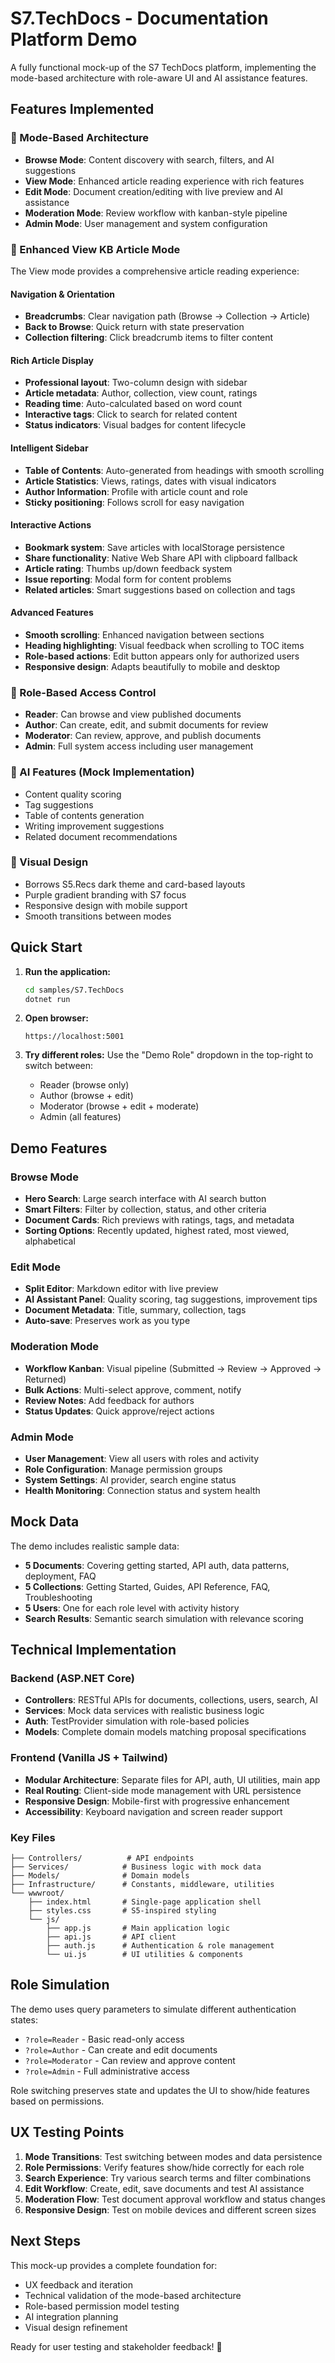 # S7.TechDocs - Documentation Platform Demo

A fully functional mock-up of the S7 TechDocs platform, implementing the mode-based architecture with role-aware UI and AI assistance features.

## Features Implemented

### 🎯 Mode-Based Architecture
- **Browse Mode**: Content discovery with search, filters, and AI suggestions
- **View Mode**: Enhanced article reading experience with rich features
- **Edit Mode**: Document creation/editing with live preview and AI assistance  
- **Moderation Mode**: Review workflow with kanban-style pipeline
- **Admin Mode**: User management and system configuration

### 📖 Enhanced View KB Article Mode
The View mode provides a comprehensive article reading experience:

#### Navigation & Orientation
- **Breadcrumbs**: Clear navigation path (Browse → Collection → Article)
- **Back to Browse**: Quick return with state preservation
- **Collection filtering**: Click breadcrumb items to filter content

#### Rich Article Display
- **Professional layout**: Two-column design with sidebar
- **Article metadata**: Author, collection, view count, ratings
- **Reading time**: Auto-calculated based on word count
- **Interactive tags**: Click to search for related content
- **Status indicators**: Visual badges for content lifecycle

#### Intelligent Sidebar
- **Table of Contents**: Auto-generated from headings with smooth scrolling
- **Article Statistics**: Views, ratings, dates with visual indicators
- **Author Information**: Profile with article count and role
- **Sticky positioning**: Follows scroll for easy navigation

#### Interactive Actions
- **Bookmark system**: Save articles with localStorage persistence
- **Share functionality**: Native Web Share API with clipboard fallback
- **Article rating**: Thumbs up/down feedback system
- **Issue reporting**: Modal form for content problems
- **Related articles**: Smart suggestions based on collection and tags

#### Advanced Features
- **Smooth scrolling**: Enhanced navigation between sections
- **Heading highlighting**: Visual feedback when scrolling to TOC items
- **Role-based actions**: Edit button appears only for authorized users
- **Responsive design**: Adapts beautifully to mobile and desktop

### 🔐 Role-Based Access Control
- **Reader**: Can browse and view published documents
- **Author**: Can create, edit, and submit documents for review
- **Moderator**: Can review, approve, and publish documents
- **Admin**: Full system access including user management

### 🤖 AI Features (Mock Implementation)
- Content quality scoring
- Tag suggestions
- Table of contents generation
- Writing improvement suggestions
- Related document recommendations

### 🎨 Visual Design
- Borrows S5.Recs dark theme and card-based layouts
- Purple gradient branding with S7 focus
- Responsive design with mobile support
- Smooth transitions between modes

## Quick Start

1. **Run the application:**
   ```bash
   cd samples/S7.TechDocs
   dotnet run
   ```

2. **Open browser:**
   ```
   https://localhost:5001
   ```

3. **Try different roles:**
   Use the "Demo Role" dropdown in the top-right to switch between:
   - Reader (browse only)
   - Author (browse + edit)
   - Moderator (browse + edit + moderate)
   - Admin (all features)

## Demo Features

### Browse Mode
- **Hero Search**: Large search interface with AI search button
- **Smart Filters**: Filter by collection, status, and other criteria
- **Document Cards**: Rich previews with ratings, tags, and metadata
- **Sorting Options**: Recently updated, highest rated, most viewed, alphabetical

### Edit Mode  
- **Split Editor**: Markdown editor with live preview
- **AI Assistant Panel**: Quality scoring, tag suggestions, improvement tips
- **Document Metadata**: Title, summary, collection, tags
- **Auto-save**: Preserves work as you type

### Moderation Mode
- **Workflow Kanban**: Visual pipeline (Submitted → Review → Approved → Returned)
- **Bulk Actions**: Multi-select approve, comment, notify
- **Review Notes**: Add feedback for authors
- **Status Updates**: Quick approve/reject actions

### Admin Mode
- **User Management**: View all users with roles and activity
- **Role Configuration**: Manage permission groups
- **System Settings**: AI provider, search engine status
- **Health Monitoring**: Connection status and system health

## Mock Data

The demo includes realistic sample data:
- **5 Documents**: Covering getting started, API auth, data patterns, deployment, FAQ
- **5 Collections**: Getting Started, Guides, API Reference, FAQ, Troubleshooting  
- **5 Users**: One for each role level with activity history
- **Search Results**: Semantic search simulation with relevance scoring

## Technical Implementation

### Backend (ASP.NET Core)
- **Controllers**: RESTful APIs for documents, collections, users, search, AI
- **Services**: Mock data services with realistic business logic
- **Auth**: TestProvider simulation with role-based policies
- **Models**: Complete domain models matching proposal specifications

### Frontend (Vanilla JS + Tailwind)
- **Modular Architecture**: Separate files for API, auth, UI utilities, main app
- **Real Routing**: Client-side mode management with URL persistence
- **Responsive Design**: Mobile-first with progressive enhancement
- **Accessibility**: Keyboard navigation and screen reader support

### Key Files
```
├── Controllers/          # API endpoints
├── Services/            # Business logic with mock data
├── Models/              # Domain models
├── Infrastructure/      # Constants, middleware, utilities
└── wwwroot/
    ├── index.html       # Single-page application shell
    ├── styles.css       # S5-inspired styling
    └── js/
        ├── app.js       # Main application logic
        ├── api.js       # API client
        ├── auth.js      # Authentication & role management
        └── ui.js        # UI utilities & components
```

## Role Simulation

The demo uses query parameters to simulate different authentication states:
- `?role=Reader` - Basic read-only access
- `?role=Author` - Can create and edit documents  
- `?role=Moderator` - Can review and approve content
- `?role=Admin` - Full administrative access

Role switching preserves state and updates the UI to show/hide features based on permissions.

## UX Testing Points

1. **Mode Transitions**: Test switching between modes and data persistence
2. **Role Permissions**: Verify features show/hide correctly for each role
3. **Search Experience**: Try various search terms and filter combinations
4. **Edit Workflow**: Create, edit, save documents and test AI assistance
5. **Moderation Flow**: Test document approval workflow and status changes
6. **Responsive Design**: Test on mobile devices and different screen sizes

## Next Steps

This mock-up provides a complete foundation for:
- UX feedback and iteration
- Technical validation of the mode-based architecture  
- Role-based permission model testing
- AI integration planning
- Visual design refinement

Ready for user testing and stakeholder feedback! 🚀
